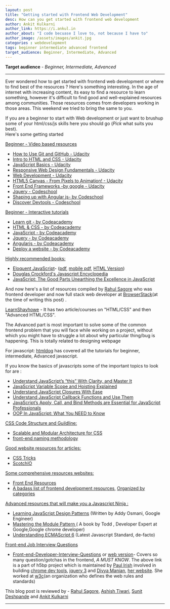 ```yaml
---
layout: post
title: "Getting started with Frontend Web Development"
desc: How can you get started with frontend web development 
author: Ankit Kulkarni
author_link: https://i.ankul.in
author_about: "I code becuase I love to, not because I have to"
author_image: /assets/images/ankit.jpg
categories : webdevelopment
tags: beginner intermediate advanced frontend
target_audience: Beginner, Intermediate, Advanced
---
```


**Target audience** - *Beginner, Intermediate, Advanced* 

-----------------------------------------------------  

Ever wondered how to get started with frontend web development or where to find best of the resources ? Here's something interesting. In the age of internet with increasing content, its easy to find a resource to learn something, however it's difficult to find good and well-explained resources among communities. Those resources comes from developers working in those areas. This weekend we tried to bring the same to you.

If you are a beginner to start with Web development or just want to brushup some of your html/css/js skills here you should go (*Pick* what suits you best).  
Here's some getting started  

<u>Beginner - Video based resources  </u> 

* [How to Use Git and GitHub - Udacity](https://www.udacity.com/course/how-to-use-git-and-github--ud775)
* [Intro to HTML and CSS - Udacity](https://www.udacity.com/course/intro-to-html-and-css--ud304)
* [JavaScript Basics - Udacity](https://www.udacity.com/course/javascript-basics--ud804)
* [Responsive Web Design Fundamentals - Udacity](https://www.udacity.com/course/responsive-web-design-fundamentals--ud893)
* [Web Development - Udacity](https://www.udacity.com/course/web-development--cs253)
* [HTML5 Canvas - From Pixels to Animation! - Udacity](https://www.udacity.com/course/html5-canvas--ud292)
* [Front End Frameworks -by google - Udacity](https://www.udacity.com/course/front-end-frameworks--ud894)
* [Jquery - Codeschool](https://www.codeschool.com/courses/try-jquery)
* [Shaping up with Angular js- by Codeschool](https://www.codeschool.com/courses/shaping-up-with-angular-js)
* [Discover Devtools - Codeschool](https://www.codeschool.com/courses/discover-devtools)


<u> Beginner - Interactive tutorials </u> 

* [Learn git - by Codeacademy](https://www.codecademy.com/learn/learn-git)
* [HTML & CSS - by Codeacademy](https://www.codecademy.com/learn/web)
* [JavaScript - by Codeacademy](https://www.codecademy.com/learn/javascript)
* [Jquery - by Codeacademy](https://www.codecademy.com/learn/jquery)
* [Angularjs - by Codeacademy](https://www.codecademy.com/learn/learn-angularjs)
* [Deploy a website - by Codeacademy](https://www.codecademy.com/learn/deploy-a-website)


<u> Highly recommended books:</u> 

* [Eloquent JavaScript](http://eloquentjavascript.net/)-  ([pdf](http://eloquentjavascript.net/Eloquent_JavaScript.pdf), [mobile pdf](http://eloquentjavascript.net/Eloquent_JavaScript.pdf), [HTML Version](http://eloquentjavascript.net/00_intro.html))
* [Douglas Crockford's Javascript Encyclopedia](http://www.crockford.com/javascript/encyclopedia/)
* [JavaScript: The Good Parts Unearthing the Excellence in JavaScript](http://shop.oreilly.com/product/9780596517748.do)


And now here's a list of resources compiled by [Rahul Sagore](http://rahul-sagore.github.io/#/http://rahul-sagore.github.io/#/)  who was frontend developer and now full stack web developer at [BrowserStack](https://www.browserstack.com/)(at the time of writing this post) .  

[LearnShayhowe](http://learn.shayhowe.com/) - It has two article/courses on "HTML/CSS" and then "Advanced HTML/CSS". 

The Advanced part is most important to solve some of the common frontend problem that you will face while working on a project, without which you might have to struggle a lot about why particular thing/bug is happening. This is totally related to designing webpage

For javascript: [htmldog](http://htmldog.com/guides/javascript/) has covered all the tutorials for beginner, intermediate, Advanced javascript.

If you know the basics of javascripts some of the important topics to look for are :  

* [Understand JavaScript’s “this” With Clarity, and Master It](http://javascriptissexy.com/understand-javascripts-this-with-clarity-and-master-it/)
* [JavaScript Variable Scope and Hoisting Explained ](http://javascriptissexy.com/javascript-variable-scope-and-hoisting-explained/)
* [Understand JavaScript Closures With Ease ](http://javascriptissexy.com/understand-javascript-closures-with-ease/)
* [Understand JavaScript Callback Functions and Use Them ](http://javascriptissexy.com/understand-javascript-callback-functions-and-use-them/)
* [JavaScript’s Apply, Call, and Bind Methods are Essential for JavaScript Professionals ](http://javascriptissexy.com/javascript-apply-call-and-bind-methods-are-essential-for-javascript-professionals/)
* [OOP In JavaScript: What You NEED to Know ](http://javascriptissexy.com/oop-in-javascript-what-you-need-to-know/)

<u>  CSS Code Structure and Guildline:</u> 

* [Scalable and Modular Architecture for CSS](https://smacss.com/)
* [front-end naming methodology](http://csswizardry.com/2013/01/mindbemding-getting-your-head-round-bem-syntax/)

<u>  Good website resources for articles:</u> 

* [CSS Tricks](https://css-tricks.com/)
* [ScotchIO](https://scotch.io/)

<u> Some comprehensive resources websites:</u> 

* [Front End Resources](https://enboard.co/frontend/)
* [A badass list of frontend development resources](https://gist.github.com/dypsilon/5819504), [Organized by categories](https://github.com/dypsilon/frontend-dev-bookmarks)

<u> Advanced resources that will make you a Javascript Ninja :</u> 

* [Learning JavaScript Design Patterns](https://addyosmani.com/resources/essentialjsdesignpatterns/book/) (Written by Addy Osmani, Google Engineer)
* [Mastering the Module Pattern ](https://toddmotto.com/mastering-the-module-pattern/) ( A book by Todd ,  Developer Expert at Google,Google chrome developer)
* [Understanding ECMAScript 6](https://leanpub.com/understandinges6/read) (Latest Javascript Standard, de-facto)

<u> Front-end Job Interview Questions</u> 

* [Front-end-Developer-Interview-Questions](https://github.com/h5bp/Front-end-Developer-Interview-Questions) or [web version](http://h5bp.github.io/Front-end-Developer-Interview-Questions/)- Covers so many question/gotchas in the frontend, *A MUST KNOW*. The above link is a part of h5bp project which is maintained by [Paul Irish](https://www.paulirish.com/) involved in building [chrome dev tools](https://developer.chrome.com/devtools), [jquery 3](https://blog.jquery.com/2016/06/09/jquery-3-0-final-released/) and [Divya Manian](https://usesthis.com/interviews/divya.manian/), [her website](http://nimbupani.com/). She worked at [w3c](https://www.w3.org/Consortium/)(an organization who defines the web rules and standards)


This blog post is reviewed by - [Rahul Sagore](http://rahul-sagore.github.io/#/), [Ashish Tiwari](http://www.ashishtiwari.me/), [Sunit Deshpande](sunitdeshpande.github.io) and [Ankit Kulkarni](https://i.ankul.in/)

---------------------------------------

